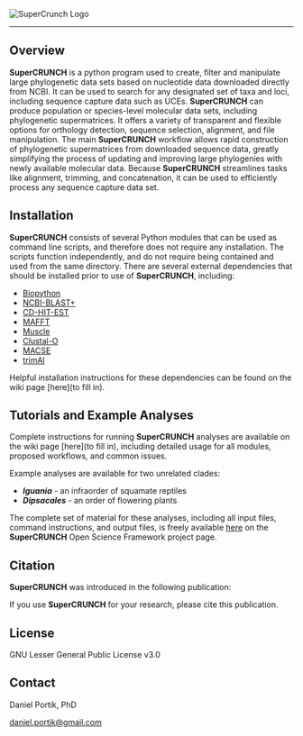 ![SuperCrunch Logo](https://github.com/dportik/SuperCRUNCH/blob/master/docs/SuperCRUNCH_Logo.png)

---------------

## Overview

**SuperCRUNCH** is a python program used to create, filter and manipulate large phylogenetic data sets based on nucleotide data downloaded directly from NCBI. It can be used to search for any designated set of taxa and loci, including sequence capture data such as UCEs. **SuperCRUNCH** can produce population or species-level molecular data sets, including phylogenetic supermatrices. It offers a variety of transparent and flexible options for orthology detection, sequence selection, alignment, and file manipulation. The main **SuperCRUNCH** workflow allows rapid construction of phylogenetic supermatrices from downloaded sequence data, greatly simplifying the process of updating and improving large phylogenies with newly available molecular data. Because **SuperCRUNCH** streamlines tasks like alignment, trimming, and concatenation, it can be used to efficiently process any sequence capture data set. 

## Installation

**SuperCRUNCH** consists of several Python modules that can be used as command line scripts, and therefore does not require any installation. The scripts function independently, and do not require being contained and used from the same directory. There are several external dependencies that should be installed prior to use of **SuperCRUNCH**, including:

+ [Biopython](https://biopython.org/)
+ [NCBI-BLAST+](https://blast.ncbi.nlm.nih.gov/Blast.cgi?CMD=Web&PAGE_TYPE=BlastDocs&DOC_TYPE=Download)
+ [CD-HIT-EST](http://weizhongli-lab.org/cd-hit/)
+ [MAFFT](https://mafft.cbrc.jp/alignment/software/)
+ [Muscle](https://www.drive5.com/muscle/)
+ [Clustal-O](http://www.clustal.org/omega/)
+ [MACSE](https://bioweb.supagro.inra.fr/macse/)
+ [trimAl](http://trimal.cgenomics.org/)

Helpful installation instructions for these dependencies can be found on the wiki page [here](to fill in).


## Tutorials and Example Analyses

Complete instructions for running **SuperCRUNCH** analyses are available on the wiki page [here](to fill in), including detailed usage for all modules, proposed workflows, and common issues.

Example analyses are available for two unrelated clades:

+ ***Iguania*** - an infraorder of squamate reptiles
+ ***Dipsacales*** - an order of flowering plants 

The complete set of material for these analyses, including all input files, command instructions, and output files, is freely available [here](https://osf.io/bpt94/) on the **SuperCRUNCH** Open Science Framework project page.

## Citation

**SuperCRUNCH** was introduced in the following publication:


If you use **SuperCRUNCH** for your research, please cite this publication.

## License

GNU Lesser General Public License v3.0

## Contact

Daniel Portik, PhD

daniel.portik@gmail.com
